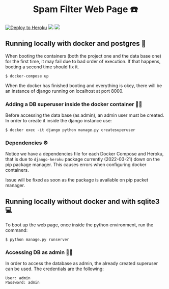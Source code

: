 <h1 align="center">
  Spam Filter Web Page ☎️
</h1>

[![Deploy to Heroku](https://github.com/Spam-Number-Filter/Spam-Filter-WebPage/actions/workflows/deploy-heroku.yml/badge.svg)](https://github.com/Spam-Number-Filter/Spam-Filter-WebPage/actions/workflows/deploy-heroku.yml)
![](https://img.shields.io/badge/Python-14354C?style=for-the-badge&logo=python&logoColor=whit)
![](https://img.shields.io/badge/Django-092E20?style=for-the-badge&logo=django&logoColor=white)

## Running locally with docker and postgres 🐳

When booting the containers (both the project one and the data base one) for the first time, it may fail due to bad order of execution. If that happens, booting a second time should fix it.

```
$ docker-compose up
```

When the docker has finished booting and everything is okey, there will be an instance of django running on localhost at port 8000. 


### Adding a DB superuser inside the docker container 👤💾

Before accessing the data base (as admin), an admin user must be created. In order to create it inside the django instance use: 

```
$ docker exec -it django python manage.py createsuperuser
```

### Dependencies ⚙️

Notice we have a dependencies file for each Docker Compose and Heroku, that is due to `django-heroku` package currently (2022-03-21) down on the pip package manager. This causes errors when configuring docker containers.

Issue will be fixed as soon as the package is available on pip packet manager.

## Running locally without docker and with sqlite3 💻

To boot up the web page, once inside the python environment, run the command:

```
$ python manage.py runserver
```

### Accessing DB as admin 👤💾

In order to access the database as admin, the already created superuser can be used. The credentials are the following:

```
User: admin
Password: admin
```

